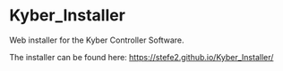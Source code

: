 # Kyber_Installer
Web installer for the Kyber Controller Software.

The installer can be found here: https://stefe2.github.io/Kyber_Installer/
